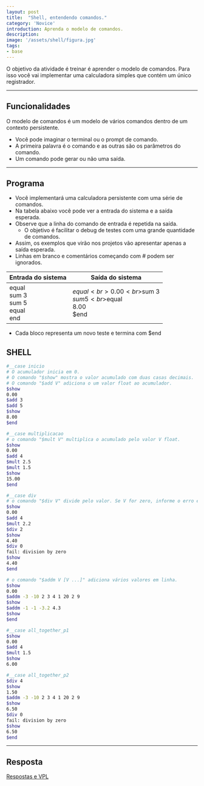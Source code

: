 ```yaml
---
layout: post
title:  "Shell, entendendo comandos."
category: 'Novice' 
introduction: Aprenda o modelo de comandos.
description:
image: '/assets/shell/figura.jpg'
tags:
- base
---
```


O objetivo da atividade é treinar é aprender o modelo de comandos. Para isso você vai implementar uma calculadora simples que contém um único registrador. 

---
## Funcionalidades
O modelo de comandos é um modelo de vários comandos dentro de um contexto persistente.
- Você pode imaginar o terminal ou o prompt de comando.
- A primeira palavra é o comando e as outras são os parâmetros do comando.
- Um comando pode gerar ou não uma saída.

---
## Programa
- Você implementará uma calculadora persistente com uma série de comandos.
- Na tabela abaixo você pode ver a entrada do sistema e a saída esperada.
- Observe que a linha do comando de entrada é repetida na saída.
    - O objetivo é facilitar o debug de testes com uma grande quantidade de comandos.
- Assim, os exemplos que virão nos projetos vão apresentar apenas a saída esperada.
- Linhas em branco e comentários começando com # podem ser ignorados.

Entrada do sistema                 | Saída do sistema            
----------------------- | ----------------------- 
equal<br>sum 3<br>sum 5<br>equal<br>end | $equal<br>0.00<br>$sum 3<br>$sum 5<br>$equal<br>8.00<br>$end

- Cada bloco representa um novo teste e termina com $end

## SHELL

```bash
#__case inicio
# O acumulador inicia em 0.
# O comando "$show" mostra o valor acumulado com duas casas decimais.
# O comando "$add V" adiciona o um valor float ao acumulador.
$show
0.00
$add 3
$add 5
$show
8.00
$end
```

```bash
#__case multiplicacao
# o comando "$mult V" multiplica o acumulado pelo valor V float.
$show
0.00
$add 4 
$mult 2.5
$mult 1.5
$show
15.00
$end
```

```bash
#__case div
# o comando "$div V" divide pelo valor. Se V for zero, informe o erro e mantenha o acumulador.
$show
0.00
$add 4 
$mult 2.2
$div 2
$show
4.40
$div 0
fail: division by zero
$show
4.40
$end
```

```bash
# o comando "$addm V [V ...]" adiciona vários valores em linha.
$show
0.00
$addm -3 -10 2 3 4 1 20 2 9
$show
$addm -1 -1 -3.2 4.3
$show
$end
```

```bash
#__case all_together_p1
$show
0.00
$add 4
$mult 1.5
$show
6.00

#__case all_together_p2
$div 4
$show
1.50
$addm -3 -10 2 3 4 1 20 2 9
$show
6.50
$div 0
fail: division by zero
$show
6.50
$end
```


---
## Resposta

[Respostas e VPL](https://github.com/qxcodepoo/qxcodepoo.github.io/tree/master/assets/shell)
